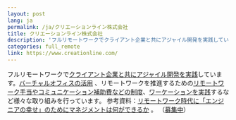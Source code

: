 ```yaml
---
layout: post
lang: ja
permalink: /ja/クリエーションライン株式会社
title: クリエーションライン株式会社
description: 'フルリモートワークでクライアント企業と共にアジャイル開発を実践しています。バーチャルオフィスの活用 、リモートワークを推進するためのリモートワーク手当やコミュニケーション補助費などの制度、ワーケーションを実践するなど様々な取り組みを行っています。 参考資料：リモートワーク時代に「エンジニアの幸せ」のためにマネジメントは何ができるか 。 （募集中）'
categories: full_remote
link: https://www.creationline.com/
---
```


<p>フルリモートワークで<a href="https://www.creationline.com/digital-innovation-garage">クライアント企業と共にアジャイル開発を実践</a>しています。<a href="https://www.creationline.com/lab/38590">バーチャルオフィスの活用</a> 、リモートワークを推進するための<a href="https://www.creationline.com/lab/37838">リモートワーク手当やコミュニケーション補助費などの制度</a>、<a href="https://www.youtube.com/watch?v=4dEuXqMi7kE">ワーケーションを実践</a>するなど様々な取り組みを行っています。 参考資料：<a href="https://speakerdeck.com/yasudatadahiro/what-can-managers-do-for-happiness-of-engineer-in-the-era-of-remote-work">リモートワーク時代に「エンジニアの幸せ」のためにマネジメントは何ができるか</a> 。 （<a href="https://www.creationline.com/recruit">募集中</a>）</p>
